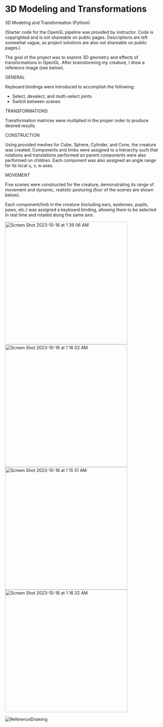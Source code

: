 # 3D Modeling and Transformations

3D Modeling and Transformation (Python)

(Starter code for the OpenGL pipeline was provided by instructor. Code is copyrighted and is not shareable on public pages. Descriptions are left somewhat vague, as project solutions are also not shareable on public pages.)

The goal of the project was to explore 3D geometry and effects of transformations in OpenGL. After brainstorming my creature, I drew a reference image (see below). 

GENERAL

Keyboard bindings were introduced to accomplish the following:

  - Select, deselect, and multi-select joints
  - Switch between scenes

TRANSFORMATIONS

Transformation matrices were multiplied in the proper order to produce desired results

CONSTRUCTION

Using provided meshes for Cube, Sphere, Cylinder, and Cone, the creature was created. Components and limbs were assigned to a hierarchy such that rotations and translations performed on parent components were also performed on children. Each component was also assigned an angle range for its local u, v, w axes. 

MOVEMENT

Five scenes were constructed for the creature, demonstrating its range of movement and dynamic, realistic posturing (four of the scenes are shown below).

Each component/limb in the creature (including ears, eyebrows, pupils, paws, etc.) was assigned a keyboard binding, allowing them to be selected in real time and rotated along the same axis.

<img width="400" alt="Screen Shot 2023-10-16 at 1 39 06 AM" src="https://github.com/dcui-03/dcui-03.github.io/assets/123329050/d6af70f3-9d17-45ba-ab5c-3dd65ee919f5">
<img width="400" alt="Screen Shot 2023-10-16 at 1 16 02 AM" src="https://github.com/dcui-03/dcui-03.github.io/assets/123329050/d0998f20-46d3-4844-865b-fa3b9f4ed883">

<img width="400" alt="Screen Shot 2023-10-16 at 1 15 51 AM" src="https://github.com/dcui-03/dcui-03.github.io/assets/123329050/c32cc618-71ef-4cee-ae79-3fec04b2e608">
<img width="400" alt="Screen Shot 2023-10-16 at 1 16 32 AM" src="https://github.com/dcui-03/dcui-03.github.io/assets/123329050/4b678254-b0e7-4bf0-b4fc-f96fbd375cbc">

![ReferenceDrawing](https://github.com/dcui-03/dcui-03.github.io/assets/123329050/cebd7358-d970-4b3c-8f75-3b2476e4d607)
